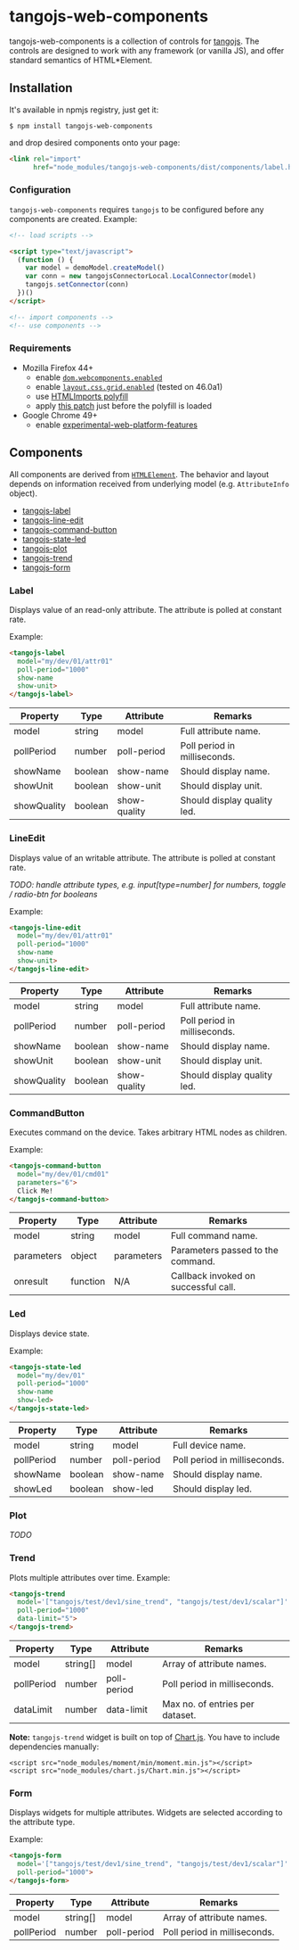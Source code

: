 # tangojs-web-components

tangojs-web-components is a collection of controls for
[tangojs](https://github.com/mliszcz/tangojs). The controls are
designed to work with any framework (or vanilla JS), and
offer standard semantics of HTML*Element.

## Installation

It's available in npmjs registry, just get it:
```
$ npm install tangojs-web-components
```

and drop desired components onto your page:
```html
<link rel="import"
      href="node_modules/tangojs-web-components/dist/components/label.html">
```

### Configuration
`tangojs-web-components` requires `tangojs` to be configured before any
components are created. Example:
```html
<!-- load scripts -->

<script type="text/javascript">
  (function () {
    var model = demoModel.createModel()
    var conn = new tangojsConnectorLocal.LocalConnector(model)
    tangojs.setConnector(conn)
  })()
</script>

<!-- import components -->
<!-- use components -->
```

### Requirements
* Mozilla Firefox 44+  
  * enable [`dom.webcomponents.enabled`](about:config)
  * enable [`layout.css.grid.enabled`](about:config) (tested on 46.0a1)
  * use
    [HTMLImports polyfill](http://webcomponents.org/polyfills/html-imports/)
  * apply [this patch](https://gist.github.com/d11ea630cc777012d69b.git)
    just before the polyfill is loaded
* Google Chrome 49+
  * enable [experimental-web-platform-features](
    chrome://flags/#enable-experimental-web-platform-features)

## Components

All components are derived from
[`HTMLElement`](https://developer.mozilla.org/en/docs/Web/API/HTMLElement).
The behavior and layout depends on information received from underlying
model (e.g. `AttributeInfo` object).

* [tangojs-label](#label)
* [tangojs-line-edit](#lineedit)
* [tangojs-command-button](#commandbutton)
* [tangojs-state-led](#led)
* [tangojs-plot](#plot)
* [tangojs-trend](#trend)
* [tangojs-form](#form)

### Label

Displays value of an read-only attribute. The attribute is polled at
constant rate.

Example:
```html
<tangojs-label
  model="my/dev/01/attr01"
  poll-period="1000"
  show-name
  show-unit>
</tangojs-label>
```

Property    | Type    | Attribute    | Remarks
----------- | ------- | ------------ | -------
model       | string  | model        | Full attribute name.
pollPeriod  | number  | poll-period  | Poll period in milliseconds.
showName    | boolean | show-name    | Should display name.
showUnit    | boolean | show-unit    | Should display unit.
showQuality | boolean | show-quality | Should display quality led.

### LineEdit

Displays value of an writable attribute. The attribute is polled at
constant rate.

*TODO: handle attribute types, e.g. input[type=number] for numbers,
toggle / radio-btn for booleans*

Example:
```html
<tangojs-line-edit
  model="my/dev/01/attr01"
  poll-period="1000"
  show-name
  show-unit>
</tangojs-line-edit>
```

Property    | Type    | Attribute    | Remarks
----------- | ------- | ------------ | -------
model       | string  | model        | Full attribute name.
pollPeriod  | number  | poll-period  | Poll period in milliseconds.
showName    | boolean | show-name    | Should display name.
showUnit    | boolean | show-unit    | Should display unit.
showQuality | boolean | show-quality | Should display quality led.

### CommandButton

Executes command on the device. Takes arbitrary HTML nodes as children.

Example:
```html
<tangojs-command-button
  model="my/dev/01/cmd01"
  parameters="6">
  Click Me!
</tangojs-command-button>
```

Property   | Type     | Attribute   | Remarks
---------- | -------- | ----------- | -------
model      | string   | model       | Full command name.
parameters | object   | parameters  | Parameters passed to the command.
onresult   | function | N/A         | Callback invoked on successful call.

### Led

Displays device state.

Example:
```html
<tangojs-state-led
  model="my/dev/01"
  poll-period="1000"
  show-name
  show-led>
</tangojs-state-led>
```

Property   | Type    | Attribute   | Remarks
---------- | ------- | ----------- | -------
model      | string  | model       | Full device name.
pollPeriod | number  | poll-period | Poll period in milliseconds.
showName   | boolean | show-name   | Should display name.
showLed    | boolean | show-led    | Should display led.

### Plot

*TODO*

### Trend

Plots multiple attributes over time.
Example:
```html
<tangojs-trend
  model='["tangojs/test/dev1/sine_trend", "tangojs/test/dev1/scalar"]'
  poll-period="1000"
  data-limit="5">
</tangojs-trend>
```

Property   | Type     | Attribute   | Remarks
---------- | -------- | ----------- | -------
model      | string[] | model       | Array of attribute names.
pollPeriod | number   | poll-period | Poll period in milliseconds.
dataLimit  | number   | data-limit  | Max no. of entries per dataset.

**Note:** `tangojs-trend` widget is built
on top of [Chart.js](http://www.chartjs.org/). You have to include
dependencies manually:

```
<script src="node_modules/moment/min/moment.min.js"></script>
<script src="node_modules/chart.js/Chart.min.js"></script>
```

### Form

Displays widgets for multiple attributes. Widgets are selected according
to the attribute type.

Example:
```html
<tangojs-form
  model='["tangojs/test/dev1/sine_trend", "tangojs/test/dev1/scalar"]'
  poll-period="1000">
</tangojs-form>
```

Property   | Type     | Attribute   | Remarks
---------- | -------- | ----------- | -------
model      | string[] | model       | Array of attribute names.
pollPeriod | number   | poll-period | Poll period in milliseconds.
